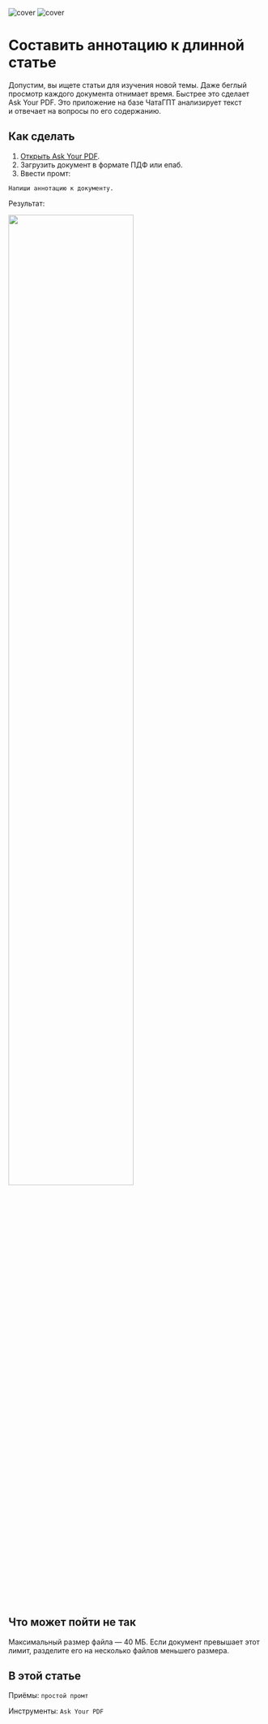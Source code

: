 ![cover](https://github.com/Open-Prompting/Knowledge-Base/blob/main/content/recipes/article-annotation/media/cover-article-annotation-dark.svg#gh-dark-mode-only)
![cover](https://github.com/Open-Prompting/Knowledge-Base/blob/main/content/recipes/article-annotation/media/cover-article-annotation-light.svg#gh-light-mode-only)

# Составить аннотацию к длинной статье
Допустим, вы ищете статьи для изучения новой темы. Даже беглый просмотр каждого документа отнимает время. Быстрее это сделает Ask Your PDF. Это приложение на базе ЧатаГПТ анализирует текст и отвечает на вопросы по его содержанию.

## Как сделать
1. [Открыть Ask Your PDF](https://askyourpdf.com/).
3. Загрузить документ в формате ПДФ или епаб.
4. Ввести промт:
```
Напиши аннотацию к документу.
```

Результат:

<img src="https://github.com/Open-Prompting/Knowledge-Base/blob/main/content/recipes/article-annotation/media/article-annotation-light.png" width="70%" height="70%">

## Что может пойти не так
Максимальный размер файла — 40 МБ. Если документ превышает этот лимит, разделите его на несколько файлов меньшего размера.

## В этой статье
Приёмы: `простой промт`

Инструменты: `Ask Your PDF`
